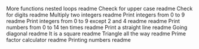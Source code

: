 More functions nested loops readme
Cheeck for upper case readme
Check for digits readme
Multiply two integers readme
Print integers from 0 to 9 readme
Print integers from 0 to 9 except 2 and 4 readme readme
Print numbers from 0 to 14 ten times readme
Print a straight line readme
Going diagonal readme
It is a square readme
Triangle all the way readme
Prime factor calculator readme
Printing numbers readme
